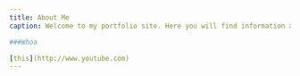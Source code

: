 ```yaml
---
title: About Me
caption: Welcome to my portfolio site. Here you will find information about my background, resume, and recent projects.

###Whoa

[this](http://www.youtube.com)
---
```

